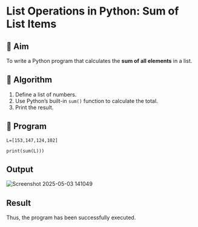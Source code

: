 # List Operations in Python: Sum of List Items

## 🎯 Aim
To write a Python program that calculates the **sum of all elements** in a list.

## 🧠 Algorithm
1. Define a list of numbers.
2. Use Python’s built-in `sum()` function to calculate the total.
3. Print the result.

## 🧾 Program
```
L=[153,147,124,102] 
 
print(sum(L)))
```
## Output
![Screenshot 2025-05-03 141049](https://github.com/user-attachments/assets/4eee36e8-2937-480e-b569-61ea8a518cb1)
## Result
Thus, the program has been successfully executed. 
